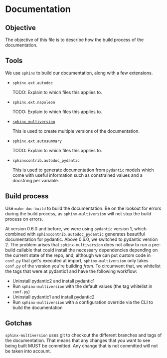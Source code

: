 # Documentation

## Objective

The objective of this file is to describe how the build process of the documentation.

## Tools

We use `sphinx` to build our documentation, along with a few extensions.

- `sphinx.ext.autodoc`

  TODO: Explain to which files this applies to.

- `sphinx.ext.napoleon`

  TODO: Explain to which files this applies to.

- [`sphinx_multiversion`](https://holzhaus.github.io/sphinx-multiversion/master/quickstart.html)

  This is used to create multiple versions of the documentation.

- `sphinx.ext.autosummary`

  TODO: Explain to which files this applies to.

- `sphinxcontrib.autodoc_pydantic`

  This is used to generate documentation from `pydantic` models which come with useful information such as constrained values and a docstring per variable.

## Build process

Use `make doc-build` to build the documentation. Be on the lookout for errors during the build process, as `sphinx-multiversion` will not stop the build process on errors.

At version 0.6.0 and before, we were using `pydantic` version 1, which
combined with `sphinxcontrib.autodoc_pydantic` generates beautiful documentation
for pydantic.
Above 0.6.0, we switched to pydantic version 2. The problem arises that
`sphinx-multiversion` does not allow to run a pre-build callable that could install
the necessary dependencies depending on the current state of the repo,
and, although we can put custom code in `conf.py` that get's executed at
import, `sphinx-multiversion` only takes `conf.py` of the version you're building
_from_.
To circumvent that, we whitelist the tags that were at pydantic1 and have the following
workflow:

- Uninstall pydantic2 and install pydantic1
- Run `sphinx-multiversion` with the default values (the tag whitelist in `conf.py`)
- Uninstall pydantic1 and install pydantic2
- Run `sphinx-multiversion` with a configuration override via the CLI to build the documentation

## Gotchas

`sphinx-multiversion` uses git to checkout the different branches and tags of the documentation. That means that any changes that you want to see being built MUST be committed. Any change that is not committed will not be taken into account.
